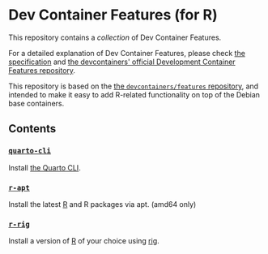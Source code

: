 # Dev Container Features (for R)

This repository contains a _collection_ of Dev Container Features.

For a detailed explanation of Dev Container Features,
please check [the specification](https://containers.dev/implementors/features/) and
[the devcontainers' official Development Container Features repository](https://github.com/devcontainers/features).

This repository is based on the [the `devcontainers/features` repository](https://github.com/devcontainers/features),
and intended to make it easy to add R-related functionality on top of the Debian base containers.

## Contents

### [`quarto-cli`](src/quarto-cli/README.md)

Install [the Quarto CLI](https://quarto.org/).

### [`r-apt`](src/r-apt/README.md)

Install the latest [R](https://www.r-project.org/) and R packages via apt. (amd64 only)

### [`r-rig`](src/r-rig/README.md)

Install a version of [R](https://www.r-project.org/) of your choice using [rig](https://github.com/r-lib/rig).
